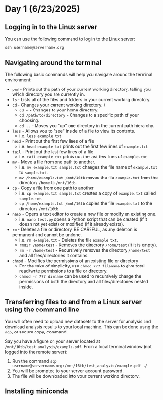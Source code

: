 # Day 1 (6/23/2025)
## Logging in to the Linux server
You can use the following command to log in to the Linux server:
```
ssh username@servername.org
```

## Navigating around the terminal
The following basic commands will help you navigate around the terminal environment:

* ```pwd``` - Prints out the path of your current working directory, telling you which directory you are currently in.
* ```ls``` - Lists all of the files and folders in your current working directory.
* ```cd``` - Changes your current working directory. \
    * ```cd ~``` - Changes to your home directory.
    * ```cd /path/to/directory``` - Changes to a specific path of your choosing.
    * ```cd ..``` - Moves you "up" one directory in the current path hierarchy.
* ```less``` - Allows you to "see" inside of a file to view its contents.
    * i.e. ```less example.txt```
* ```head``` - Print out the first few lines of a file
    * i.e. ```head example.txt``` prints out the first few lines of ```example.txt```
* ```tail``` - Print out the last few lines of a file
    * i.e. ```tail example.txt``` prints out the last few lines of ```example.txt```
* ```mv``` - Move a file from one path to another.
    * i.e. ```mv example.txt sample.txt``` changes the file name of ```example.txt``` to ```sample.txt```.
    * ```mv /home/example.txt /mnt/16tb``` moves the file ```example.txt``` from the directory ```/home``` to ```/mnt/16tb```.
* ```cp``` - Copy a file from one path to another
    * i.e. ```cp example.txt sample.txt``` creates a copy of ```example.txt``` called ```sample.txt```.
    * ```cp /home/example.txt /mnt/16tb``` copies the file ```example.txt``` to the directory ```/mnt/16tb```.
* ```nano``` - Opens a text editor to create a new file or modify an existing one.
    * i.e. ```nano test.py``` opens a Python script that can be created (if it doesn not yet exist) or modified (if it already exists).
* ```rm``` - Deletes a file or directory. BE CAREFUL, as any deletion is permanent and cannot be undone.
    * i.e. ```rm example.txt``` - Deletes the file ```example.txt```.
    * ```rmdir /home/test``` - Removes the directory ```/home/test``` (if it is empty).
    * ```rm -r /home/test``` - Recursively removes the directory ```/home/test``` and all files/directories it contains.
* ```chmod``` - Modifies the permissions of an existing file or directory
    * For the sake of simplicity, use ```chmod 777 filename``` to give total read/write permissions to a file or directory. 
    * ```chmod -r 777 dirname``` can be used to recursively change the permissions of both the directory and all files/directories nested inside.

## Transferring files to and from a Linux server using the command line
You will often need to upload new datasets to the server for analysis and download analysis results to your local machine. This can be done using the ```scp```, or secure copy, command.

Say you have a figure on your server located at ```/mnt/16tb/test_analysis/example.pdf```. From a local terminal window (not logged into the remote server):
1. Run the command ```scp username@servername.org:/mnt/16tb/test_analysis/example.pdf ./```
2. You will be prompted to your server account password.
3. The file will be downloaded into your current working directory.

## Installing miniconda 
